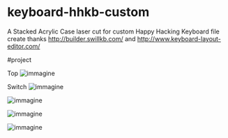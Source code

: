 # keyboard-hhkb-custom
A Stacked Acrylic Case laser cut for custom Happy Hacking Keyboard
file create thanks http://builder.swillkb.com/ and http://www.keyboard-layout-editor.com/

#project

Top
![immagine](https://user-images.githubusercontent.com/11942345/154278077-43016379-ea7a-4faa-886d-2d5cbc2bf8b7.png)

Switch
![immagine](https://user-images.githubusercontent.com/11942345/154278653-299bc1b0-2805-42f4-8399-f8b372b390be.png)

![immagine](https://user-images.githubusercontent.com/11942345/154278765-77ece151-dfb7-4b6b-9159-331f3dd8db25.png)

![immagine](https://user-images.githubusercontent.com/11942345/154278837-a0611b0f-b145-4890-b0a6-07fb5e79ca04.png)

![immagine](https://user-images.githubusercontent.com/11942345/154278940-8e0eeb22-657c-4b31-9026-271dc1d2254f.png)






